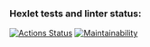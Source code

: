 ### Hexlet tests and linter status:
[![Actions Status](https://github.com/jull-nevinskaya/qa-auto-engineer-javascript-project-44/actions/workflows/hexlet-check.yml/badge.svg)](https://github.com/jull-nevinskaya/qa-auto-engineer-javascript-project-44/actions)
[![Maintainability](https://api.codeclimate.com/v1/badges/147bd430545ce9abce73/maintainability)](https://codeclimate.com/github/jull-nevinskaya/qa-auto-engineer-javascript-project-44/maintainability)